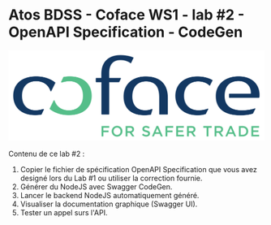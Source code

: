 # Atos BDSS - Coface WS1 - lab #2 - OpenAPI Specification - CodeGen

![Coface Logo](assets/Coface.png "Coface Logo")

Contenu de ce lab #2 :
1. Copier le fichier de spécification OpenAPI Specification que vous avez designé lors du Lab #1 ou utiliser la correction fournie.
2. Générer du NodeJS avec Swagger CodeGen.
3. Lancer le backend NodeJS automatiquement généré.
4. Visualiser la documentation graphique (Swagger UI).
5. Tester un appel surs l'API.